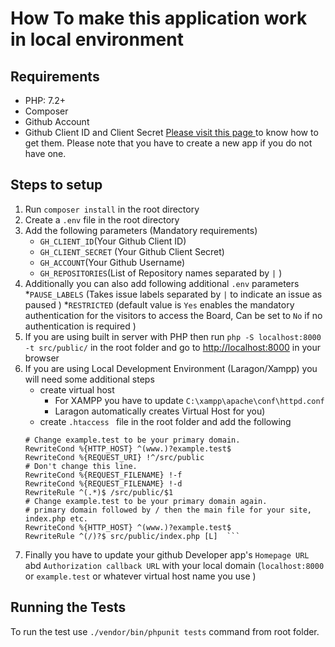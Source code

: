 

# How To make this application work in local environment

## Requirements

 - PHP: 7.2+
 - Composer 
 - Github Account
 - Github Client ID and Client Secret [ Please visit this page ](https://docs.github.com/en/developers/apps/creating-an-oauth-app) to know how to get them. Please note that you have to create a new app if you do not have one. 
  
## Steps to setup

 1. Run `composer install`  in the root directory 
 2. Create a  `.env` file in the root directory
 3. Add the following parameters (Mandatory requirements)
	 * `GH_CLIENT_ID`(Your Github Client ID)
	* `GH_CLIENT_SECRET` (Your Github Client Secret)
	* `GH_ACCOUNT`(Your Github Username)
	* `GH_REPOSITORIES`(List of Repository names separated by `|` )
 4. Additionally you can also add following additional `.env`  parameters
	 *`PAUSE_LABELS`  (Takes issue labels separated by  `|`  to indicate an issue as paused )
	 *`RESTRICTED`  (default value is `Yes` enables the mandatory authentication for the visitors to access the Board, Can be set to `No` if no authentication is required )
 5. If you are using built in server with PHP then run `php -S localhost:8000 -t src/public/` in the root folder 
 	and go to [http://localhost:8000](http://localhost:8000) in your browser
 6. If you  are using Local Development Environment (Laragon/Xampp) you will need some additional steps
	 * create virtual host 
		 * For XAMPP you have to update `C:\xampp\apache\conf\httpd.conf`
		 * Laragon automatically creates Virtual Host for you) 
	 * create `.htaccess ` file in the root folder and add the following
	 ```RewriteEngine on 
	 # Change example.test to be your primary domain.
	 RewriteCond %{HTTP_HOST} ^(www.)?example.test$
	 RewriteCond %{REQUEST_URI} !^/src/public
	 # Don't change this line.
	 RewriteCond %{REQUEST_FILENAME} !-f 
	 RewriteCond %{REQUEST_FILENAME} !-d
	 RewriteRule ^(.*)$ /src/public/$1
	 # Change example.test to be your primary domain again. 
	 # primary domain followed by / then the main file for your site, index.php etc.
	 RewriteCond %{HTTP_HOST} ^(www.)?example.test$
	 RewriteRule ^(/)?$ src/public/index.php [L]  ```
 7. Finally you have to update your github Developer app's `Homepage URL` abd `Authorization callback URL` with your local domain (`localhost:8000` or `example.test` or whatever virtual host name you use ) 
  
## Running the Tests
To run the test use `./vendor/bin/phpunit tests` command from root folder.  